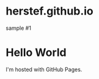 # herstef.github.io
sample #1
<html>
<body>
<h1>Hello World</h1>
<p>I'm hosted with GitHub Pages.</p>
</body>
</html>
